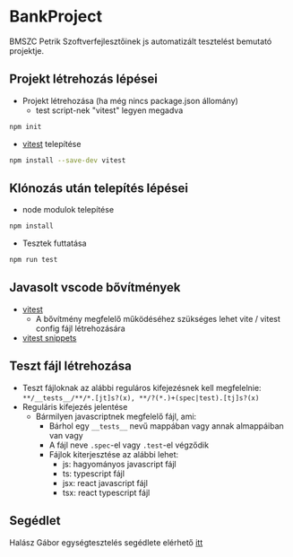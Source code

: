 # BankProject

BMSZC Petrik Szoftverfejlesztőinek js automatizált tesztelést bemutató projektje.

## Projekt létrehozás lépései

- Projekt létrehozása (ha még nincs package.json állomány)
  - test script-nek "vitest" legyen megadva

```sh
npm init
```

- [vitest](https://vitest.dev/) telepítése

```sh
npm install --save-dev vitest
```

## Klónozás után telepítés lépései

- node modulok telepítése

```sh
npm install
```

- Tesztek futtatása

```sh
npm run test
```

## Javasolt vscode bővítmények

- [vitest](https://marketplace.visualstudio.com/items?itemName=vitest.explorer)
  - A bővítmény megfelelő működéséhez szükséges lehet vite / vitest config fájl létrehozására
- [vitest snippets](https://marketplace.visualstudio.com/items?itemName=deinsoftware.vitest-snippets)

## Teszt fájl létrehozása

- Teszt fájloknak az alábbi reguláros kifejezésnek kell megfelelnie: `**/__tests__/**/*.[jt]s?(x), **/?(*.)+(spec|test).[tj]s?(x)`
- Reguláris kifejezés jelentése
  - Bármilyen javascriptnek megfelelő fájl, ami:
    - Bárhol egy `__tests__` nevű mappában vagy annak almappáiban van vagy
    - A fájl neve `.spec`-el vagy `.test`-el végződik
    - Fájlok kiterjesztése az alábbi lehet:
      - js: hagyományos javascript fájl
      - ts: typescript fájl
      - jsx: react javascript fájl
      - tsx: react typescript fájl

## Segédlet

Halász Gábor egységtesztelés segédlete elérhető [itt](https://segedletek.level14.hu/2019/03/02/nunit.html)
